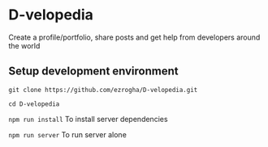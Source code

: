 # D-velopedia
Create a profile/portfolio, share posts and get help from developers around the world

## Setup development environment

`git clone https://github.com/ezrogha/D-velopedia.git`

`cd D-velopedia`

`npm run install` To install server dependencies

`npm run server` To run server alone
